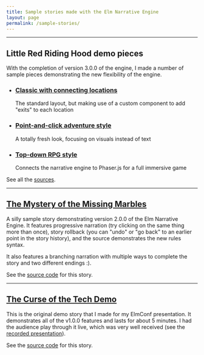 ```yaml
---
title: Sample stories made with the Elm Narrative Engine
layout: page
permalink: /sample-stories/
---
```


---

## Little Red Riding Hood demo pieces

With the completion of version 3.0.0 of the engine, I made a number of sample pieces demonstrating the new flexibility of the engine.

- ### [Classic with connecting locations](little-red-riding-hood/classic/) 

  The standard layout, but making use of a custom component to add "exits" to each location

- ### [Point-and-click adventure style](little-red-riding-hood/point-and-click/)

  A totally fresh look, focusing on visuals instead of text

- ### [Top-down RPG style](little-red-riding-hood/top-down/)

  Connects the narrative engine to Phaser.js for a full immersive game

See all the [sources](https://github.com/jschomay/little-red-riding-hood).

---

## [The Mystery of the Missing Marbles](mystery-of-the-missing-marbles/)

A silly sample story demonstrating version 2.0.0 of the Elm Narrative Engine.  It features progressive narration (try clicking on the same thing more than once), story rollback (you can "undo" or "go back" to an earlier point in the story history), and the source demonstrates the new rules syntax.

It also features a branching narration with multiple ways to complete the story and two different endings :).

See the [source code](https://github.com/jschomay/elm-interactive-story-starter/tree/2.0.1/src) for this story.

---

## [The Curse of the Tech Demo](curse-of-the-tech-demo/)

This is the original demo story that I made for my ElmConf presentation.  It demonstrates all of the v1.0.0 features and lasts for about 5 minutes.  I had the audience play through it live, which was very well received (see the [recorded presentation](http://youtube.com/watch?v=t8RSxzpw1Yw)).

See the [source code](https://github.com/jschomay/elm-interactive-story-starter/tree/1.0.0/src) for this story.
